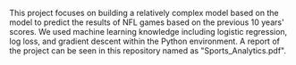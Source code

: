 This project focuses on building a relatively complex model based on the model to predict the results of NFL games based on the previous 10 years' scores. We used machine learning knowledge including logistic regression, log loss, and gradient descent within the Python environment. A report of the project can be seen in this repository named as "Sports_Analytics.pdf".
